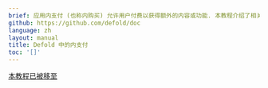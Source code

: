 ```yaml
---
brief: 应用内支付 (也称内购买) 允许用户付费以获得额外的内容或功能. 本教程介绍了相关功能的 Defold API.
github: https://github.com/defold/doc
language: zh
layout: manual
title: Defold 中的内支付
toc: '[]'
---
```


[本教程已被移至](/extension-iap)